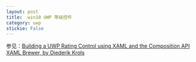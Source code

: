 ```yaml
---
layout: post
title:  win10 UWP 等级控件 
category: uwp 
stickie: False
---
```


参见：[Building a UWP Rating Control using XAML and the Composition API  XAML Brewer, by Diederik Krols](https://xamlbrewer.wordpress.com/2016/07/11/building-a-uwp-rating-control-using-xaml-and-the-composition-api/)
